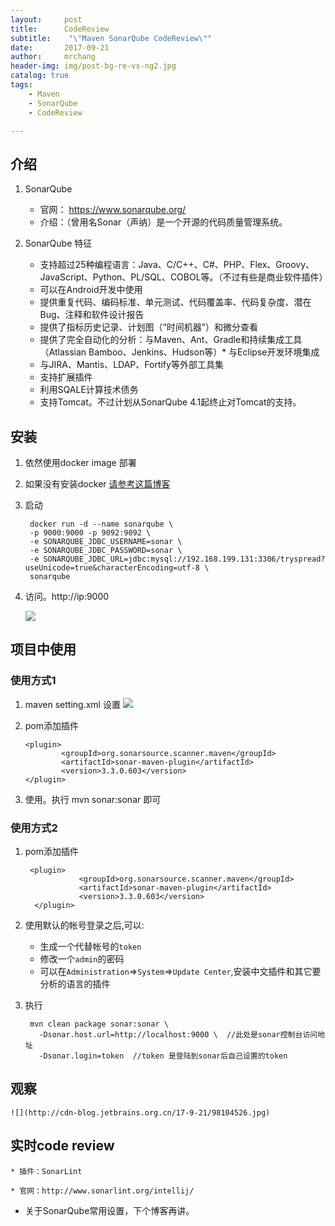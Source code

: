 ```yaml
---
layout:     post
title:      CodeReview 
subtitle:    "\"Maven SonarQube CodeReview\""
date:       2017-09-21
author:     mrchang
header-img: img/post-bg-re-vs-ng2.jpg
catalog: true
tags:
    - Maven
    - SonarQube
    - CodeReview

---
```



## 介绍

1. SonarQube
	
	* 官网： https://www.sonarqube.org/
	* 介绍：（曾用名Sonar（声纳）是一个开源的代码质量管理系统。 

2. SonarQube 特征

	* 支持超过25种编程语言：Java、C/C++、C#、PHP、Flex、Groovy、JavaScript、Python、PL/SQL、COBOL等。（不过有些是商业软件插件）
	* 可以在Android开发中使用
	* 提供重复代码、编码标准、单元测试、代码覆盖率、代码复杂度、潜在Bug、注释和软件设计报告
	* 提供了指标历史记录、计划图（“时间机器”）和微分查看
	* 提供了完全自动化的分析：与Maven、Ant、Gradle和持续集成工具（Atlassian Bamboo、Jenkins、Hudson等）* 与Eclipse开发环境集成
	* 与JIRA、Mantis、LDAP、Fortify等外部工具集
	* 支持扩展插件
	* 利用SQALE计算技术债务
	* 支持Tomcat。不过计划从SonarQube 4.1起终止对Tomcat的支持。


## 安装

1. 依然使用docker image 部署

2. 如果没有安装docker [请参考这篇博客](https://jetbrains.org.cn/2017/09/13/maven%E7%A7%81%E6%9C%8D-nexus/)

3. 启动

		docker run -d --name sonarqube \
	    -p 9000:9000 -p 9092:9092 \
	    -e SONARQUBE_JDBC_USERNAME=sonar \
	    -e SONARQUBE_JDBC_PASSWORD=sonar \
	    -e SONARQUBE_JDBC_URL=jdbc:mysql://192.168.199.131:3306/tryspread?useUnicode=true&characterEncoding=utf-8 \
	    sonarqube
	    
4. 访问。http://ip:9000

	![](http://cdn-blog.jetbrains.org.cn/17-9-21/39675683.jpg)

## 项目中使用
### 使用方式1 
1. maven setting.xml 设置
		![](http://cdn-blog.jetbrains.org.cn/17-9-21/60017734.jpg)
		
		
2.  pom添加插件
		
		<plugin>
                <groupId>org.sonarsource.scanner.maven</groupId>
                <artifactId>sonar-maven-plugin</artifactId>
                <version>3.3.0.603</version>
        </plugin>
	
3. 使用。执行 mvn sonar:sonar 即可

### 使用方式2 
1. pom添加插件
   		
   		<plugin>
                   <groupId>org.sonarsource.scanner.maven</groupId>
                   <artifactId>sonar-maven-plugin</artifactId>
                   <version>3.3.0.603</version>
         </plugin>
2. 使用默认的帐号登录之后,可以:
    * 生成一个代替帐号的`token`
    * 修改一个`admin`的密码
    * 可以在`Administration`=>`System`=>`Update Center`,安装中文插件和其它要分析的语言的插件
    
3. 执行

        mvn clean package sonar:sonar \
          -Dsonar.host.url=http://localhost:9000 \  //此处是sonar控制台访问地址
          -Dsonar.login=token  //token 是登陆到sonar后自己设置的token 
 


## 观察
	
	![](http://cdn-blog.jetbrains.org.cn/17-9-21/98104526.jpg)
	
## 实时code review
    
    * 插件：SonarLint
    
    * 官网：http://www.sonarlint.org/intellij/
    
* 关于SonarQube常用设置，下个博客再讲。




